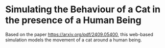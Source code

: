 # Simulating the Behaviour of a Cat in the presence of a Human Being

Based on the paper https://arxiv.org/pdf/2409.05400, this web-based simulation models the movement of a cat around a human being.